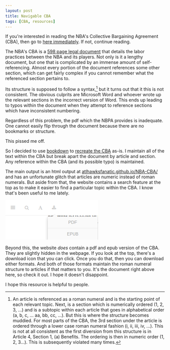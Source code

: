 ```yaml
---
layout: post
title: Navigable CBA
tags: [CBA, resources]
---
```


If you're interested in reading the NBA's Collective Bargaining Agreement (CBA), then go to [here immediately](http://atlhawksfanatic.github.io/NBA-CBA/). If not, continue reading.

The NBA's CBA is a [598 page legal document](http://3c90sm37lsaecdwtr32v9qof.wpengine.netdna-cdn.com/wp-content/uploads/2016/02/2017-NBA-NBPA-Collective-Bargaining-Agreement.pdf) that details the labor practices between the NBA and its players. Not only is it a lengthy document, but one that is complicated by an immense amount of self-referencing. Almost every portion of the document references some other section, which can get fairly complex if you cannot remember what the referenced section pertains to.

Its structure is supposed to follow a syntax,[^1] but it turns out that it this is not consistent. The obvious culprits are Microsoft Word and whoever wrote up the relevant sections in the incorrect version of Word. This ends up leading to typos within the document when they attempt to reference sections which have inconsistent numbering.

[^1]: An article is referenced as a roman numeral and is the starting point of each relevant topic. Next, is a section which is numerically ordered (1, 2, 3, ...) and is a subtopic within each article that goes in alphabetical order (a, b, c, ... aa, bb, cc, ...). But this is where the structure becomes muddied. For most parts of the CBA, the 3rd section under the article is ordered through a lower case roman numeral fashion (i, ii, iii, iv, ...). This is not at all consistent as the first diversion from this structure is in Article 4, Section 1, (a) Benefits. The ordering is then in numeric order (1, 2, 3...). This is subsequently violated many times.

<!--more-->

Regardless of this problem, the pdf which the NBPA provides is inadequate. One cannot easily flip through the document because there are no bookmarks or structure.

This pissed me off.

So I decided to use [bookdown](https://bookdown.org/home/) to [recreate the CBA](http://atlhawksfanatic.github.io/NBA-CBA/) as-is. I maintain all of the text within the CBA but break apart the document by article and section. Any reference within the CBA (and its possible typo) is maintained.

The main output is an html output at [atlhawksfanatic.github.io/NBA-CBA/](http://atlhawksfanatic.github.io/NBA-CBA/) and has an unfortunate glitch that articles are numeric instead of roman numerals. But aside from that, the website contains a search feature at the top as to make it easier to find a particular topic within the CBA. I know that's been useful to me lately.

![](../img/CBA-top.png)

Beyond this, the website *does* contain a pdf and epub version of the CBA. They are slightly hidden in the webpage. If you look at the top, there's a download icon that you can click. Once you do that, then you can download either formats. And both of those formats maintain the roman numeral structure to articles if that matters to you. It's the document right above here, so check it out. I hope it doesn't disappoint.

I hope this resource is helpful to people.